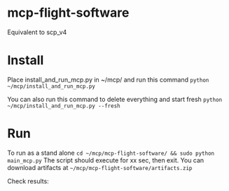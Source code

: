 # mcp-flight-software
Equivalent to scp_v4


# Install
Place install_and_run_mcp.py in ~/mcp/ and run this command
```python ~/mcp/install_and_run_mcp.py```

You can also run this command to delete everything and start fresh
```python ~/mcp/install_and_run_mcp.py --fresh```

# Run 
To run as a stand alone
```cd ~/mcp/mcp-flight-software/ && sudo python main_mcp.py```
The script should execute for xx sec, then exit.
You can download artifacts at 
```~/mcp/mcp-flight-software/artifacts.zip```

Check results:
